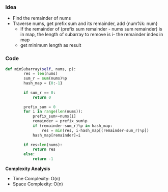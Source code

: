### Idea
- Find the remainder of nums
- Traverse nums, get prefix sum and its remainder, add {num%k: num}
  - If  the remainder of (prefix sum remainder -  nums sum remainder) is in map, the length of subarray to remove is i- the remainder index in map
  - get minimum length as result

### Code

```python
def minSubarray(self, nums, p):
        res = len(nums)
        sum_r = sum(nums)%p
        hash_map = {0:-1}
        
        if sum_r == 0:
            return 0
        
        prefix_sum = 0
        for i in range(len(nums)):
            prefix_sum+=nums[i]
            remainder = prefix_sum%p
            if (remainder-sum_r)%p in hash_map:
                res = min(res, i-hash_map[(remainder-sum_r)%p])
            hash_map[remainder]=i
        
        if res<len(nums):
            return res
        else:
            return -1

```

**Complexity Analysis**

- Time Complexity: O(n)
- Space Complexity: O(n)
